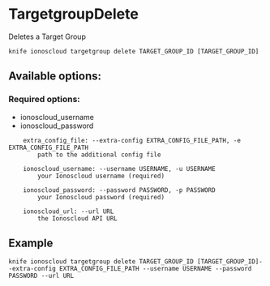# TargetgroupDelete

Deletes a Target Group

```text
knife ionoscloud targetgroup delete TARGET_GROUP_ID [TARGET_GROUP_ID]
```

## Available options:

### Required options:

* ionoscloud\_username
* ionoscloud\_password

```text
    extra_config_file: --extra-config EXTRA_CONFIG_FILE_PATH, -e EXTRA_CONFIG_FILE_PATH
        path to the additional config file

    ionoscloud_username: --username USERNAME, -u USERNAME
        your Ionoscloud username (required)

    ionoscloud_password: --password PASSWORD, -p PASSWORD
        your Ionoscloud password (required)

    ionoscloud_url: --url URL
        the Ionoscloud API URL

```
## Example

```text
knife ionoscloud targetgroup delete TARGET_GROUP_ID [TARGET_GROUP_ID]--extra-config EXTRA_CONFIG_FILE_PATH --username USERNAME --password PASSWORD --url URL
```
